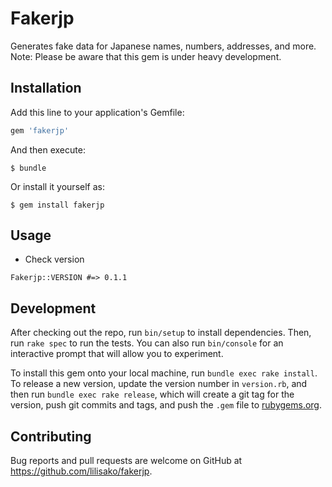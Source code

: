 # Fakerjp

Generates fake data for Japanese names, numbers, addresses, and more. Note: Please be aware that this gem is under heavy development.

## Installation

Add this line to your application's Gemfile:

```ruby
gem 'fakerjp'
```

And then execute:

    $ bundle

Or install it yourself as:

    $ gem install fakerjp

## Usage

- Check version
```
Fakerjp::VERSION #=> 0.1.1
```


## Development

After checking out the repo, run `bin/setup` to install dependencies. Then, run `rake spec` to run the tests. You can also run `bin/console` for an interactive prompt that will allow you to experiment.

To install this gem onto your local machine, run `bundle exec rake install`. To release a new version, update the version number in `version.rb`, and then run `bundle exec rake release`, which will create a git tag for the version, push git commits and tags, and push the `.gem` file to [rubygems.org](https://rubygems.org).

## Contributing

Bug reports and pull requests are welcome on GitHub at https://github.com/lilisako/fakerjp.
